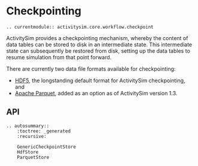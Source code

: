 # Checkpointing

```{eval-rst}
.. currentmodule:: activitysim.core.workflow.checkpoint
```

ActivitySim provides a checkpointing mechanism, whereby the content of data tables
can be stored to disk in an intermediate state.  This intermediate state can
subsequently be restored from disk, setting up the data tables to resume
simulation from that point forward.

There are currently two data file formats available for checkpointing:

- [HDF5](https://www.hdfgroup.org/solutions/hdf5/), the longstanding default
  format for ActivitySim checkpointing, and
- [Apache Parquet](https://parquet.apache.org/), added as an option as of
  ActivitySim version 1.3.




## API

```{eval-rst}
.. autosummary::
    :toctree: _generated
    :recursive:

    GenericCheckpointStore
    HdfStore
    ParquetStore
```
